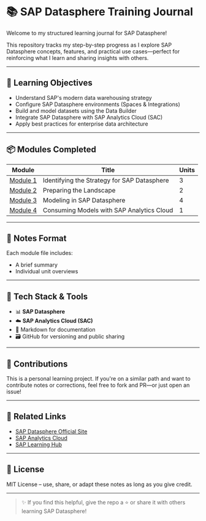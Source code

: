 # 📚 SAP Datasphere Training Journal

Welcome to my structured learning journal for SAP Datasphere!  

This repository tracks my step-by-step progress as I explore SAP Datasphere concepts, features, and practical use cases—perfect for reinforcing what I learn and sharing insights with others.

---

## 🎯 Learning Objectives

- Understand SAP's modern data warehousing strategy
- Configure SAP Datasphere environments (Spaces & Integrations)
- Build and model datasets using the Data Builder
- Integrate SAP Datasphere with SAP Analytics Cloud (SAC)
- Apply best practices for enterprise data architecture

---

## 📦 Modules Completed

| Module | Title | Units |
|--------|-------|--------|
| [Module 1](module-1-strategy-for-sap-datasphere.md) | Identifying the Strategy for SAP Datasphere | 3 |
| [Module 2](module-2-preparing-the-landscape.md) | Preparing the Landscape | 2 |
| [Module 3](module-3-modeling-in-sap-datasphere.md) | Modeling in SAP Datasphere | 4 |
| [Module 4](module-4-consuming-models-with-sap-analytics-cloud.md) | Consuming Models with SAP Analytics Cloud | 1 | 

---

## 📝 Notes Format

Each module file includes:
- A brief summary
- Individual unit overviews
---

## 🧰 Tech Stack & Tools

- 📊 **SAP Datasphere**
- ☁️ **SAP Analytics Cloud (SAC)**
- 🔧 Markdown for documentation
- 🗃️ GitHub for versioning and public sharing

---

## 🤝 Contributions

This is a personal learning project. If you're on a similar path and want to contribute notes or corrections, feel free to fork and PR—or just open an issue!

---

## 🔗 Related Links

- [SAP Datasphere Official Site](https://www.sap.com/products/technology-platform/datasphere.html)
- [SAP Analytics Cloud](https://www.sap.com/products/technology-platform/analytics-cloud.html)
- [SAP Learning Hub](https://learning.sap.com/)

---

## 📌 License

MIT License – use, share, or adapt these notes as long as you give credit.

---

> ✨ If you find this helpful, give the repo a ⭐️ or share it with others learning SAP Datasphere!
